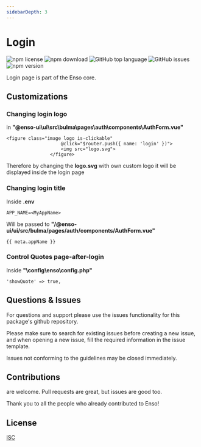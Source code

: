 ```yaml
---
sidebarDepth: 3
---
```


# Login

![npm license](https://img.shields.io/npm/l/@enso-ui/loader.svg) 
![npm download](https://img.shields.io/npm/dm/@enso-ui/loader.svg) 
![GitHub top language](https://img.shields.io/github/languages/top/enso-ui/loader.svg) 
![GitHub issues](https://img.shields.io/github/issues/enso-ui/loader.svg) 
![npm version](https://img.shields.io/npm/v/@enso-ui/loader.svg) 

Login page is part of the Enso core.

## Customizations

### Changing login logo

in **"\@enso-ui\ui\src\bulma\pages\auth\components\AuthForm.vue"**
```
<figure class="image logo is-clickable"
                    @click="$router.push({ name: 'login' })">
                    <img src="logo.svg">
                </figure>
```

Therefore by changing the **logo.svg** with own custom logo it will be displayed inside the login page

### Changing login title

Inside **.env** 
```
APP_NAME=<MyAppName>
```
Will be passed to **"/@enso-ui/ui/src/bulma/pages/auth/components/AuthForm.vue"**
```
{{ meta.appName }}
```

### Control Quotes page-after-login 

Inside **"\config\enso\config.php"**
```
'showQuote' => true,
```

## Questions & Issues

For questions and support please use the issues functionality
for this package's github repository.

Please make sure to search for existing issues before creating a new issue,
and when opening a new issue, fill the required information in the issue template.

Issues not conforming to the guidelines may be closed immediately.

## Contributions

are welcome. Pull requests are great, but issues are good too.

Thank you to all the people who already contributed to Enso!

## License

[ISC](https://opensource.org/licenses/ISC)
